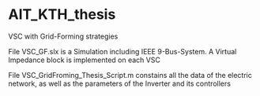 # AIT_KTH_thesis
VSC with Grid-Forming strategies

File VSC_GF.slx is a Simulation including IEEE 9-Bus-System. A Virtual Impedance block is implemented on each VSC

File VSC_GridFroming_Thesis_Script.m constains all the data of the electric network, as well as the parameters of the Inverter and its controllers
